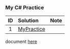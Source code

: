 ### My C# Practice

| ID  | Solution                      | Note |
| :-: | :---------------------------- | :--- |
|  1  | [MyPractice](./MyPractice/)   |

document [here](./documents/)
